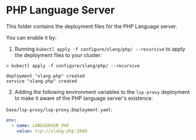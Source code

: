 # PHP Language Server

This folder contains the deployment files for the PHP Language server.

You can enable it by:

1. Running `kubectl apply -f configure/xlang/php/ --recursive` to apply the deployment files to your cluster:

```shell
> kubectl apply -f configure/xlang/php/ --recursive

deployment "xlang-php" created
service "xlang-php" created
```

2. Adding the following environment variables to the `lsp-proxy` deployment to make it aware of the
   PHP language server's existence:

`base/lsp-proxy/lsp-proxy.Deployment.yaml`:

```yaml
env:
  - name: LANGSERVER_PHP
    value: tcp://xlang-php:2088
```
